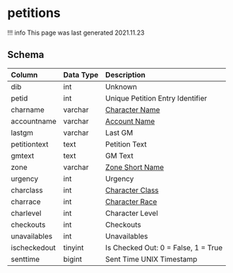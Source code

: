 # petitions

!!! info
	This page was last generated 2021.11.23

## Schema
| Column | Data Type | Description |
| :--- | :--- | :--- |
| dib | int | Unknown |
| petid | int | Unique Petition Entry Identifier |
| charname | varchar | [Character Name](../../schema/characters/character_data.md) |
| accountname | varchar | [Account Name](../../schema/account/account.md) |
| lastgm | varchar | Last GM |
| petitiontext | text | Petition Text |
| gmtext | text | GM Text |
| zone | varchar | [Zone Short Name](../../../../server/zones/zone-list) |
| urgency | int | Urgency |
| charclass | int | [Character Class](../../../../server/player/class-list) |
| charrace | int | [Character Race](../../../../server/npc/race-list) |
| charlevel | int | Character Level |
| checkouts | int | Checkouts |
| unavailables | int | Unavailables |
| ischeckedout | tinyint | Is Checked Out: 0 = False, 1 = True |
| senttime | bigint | Sent Time UNIX Timestamp |

